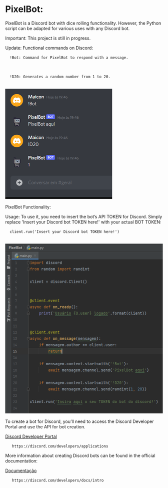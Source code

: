 # PixelBot:

PixelBot is a Discord bot with dice rolling functionality. However, the Python script can be adapted for various uses with any Discord bot.

Important: This project is still in progress.

Update: Functional commands on Discord:

 <p>
  
      !Bot: Command for PixelBot to respond with a message.
      
 <br>
  
      !D20: Generates a random number from 1 to 20.
 
 <br>
 <img src=https://github.com/maiconwa/PixelBot/blob/main/imagens/funcionamento.PNG?raw=true>
 <br>
 
 </p>
 PixelBot Functionality:
 <br>
 <p>
 Usage: To use it, you need to insert the bot’s API TOKEN for Discord. Simply replace 'Insert your Discord bot TOKEN here!' with your actual BOT TOKEN:
      
      client.run('Insert your Discord bot TOKEN here!')
 
 <br>
 <img src=https://github.com/maiconwa/PixelBot/blob/main/imagens/tokenpath.PNG?raw=true>
 <br>
 </p>
 <p>
 To create a bot for Discord, you’ll need to access the Discord Developer Portal and use the API for bot creation. 
 
 [Discord Developer Portal](https://discord.com/developers/applications)
        
       https://discord.com/developers/applications
 
More information about creating Discord bots can be found in the official documentation:
 
 [Documentação](https://discord.com/developers/docs/intro)
 
       https://discord.com/developers/docs/intro
 </p>
